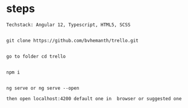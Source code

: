 
# steps

    Techstack: Angular 12, Typescript, HTML5, SCSS


    git clone https://github.com/bvhemanth/trello.git


    go to folder cd trello


    npm i


    ng serve or ng serve --open

    then open localhost:4200 default one in  browser or suggested one
